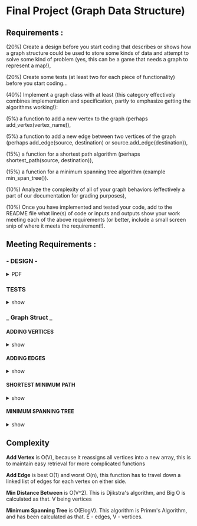 # Final Project (Graph Data Structure)
## Requirements :

(20%) Create a design before you start coding that describes or shows how a graph structure could be used to store some kinds of data and attempt to solve some kind of problem (yes, this can be a game that needs a graph to represent a map!),

(20%) Create some tests (at least two for each piece of functionality) before you start coding...

(40%) Implement a graph class with at least (this category effectively combines implementation and specification, partly to emphasize getting the algorithms working!):

(5%) a function to add a new vertex to the graph (perhaps add_vertex(vertex_name)),

(5%) a function to add a new edge between two vertices of the graph (perhaps add_edge(source, destination) or source.add_edge(destination)),

(15%) a function for a shortest path algorithm (perhaps shortest_path(source, destination)),

(15%) a function for a minimum spanning tree algorithm (example min_span_tree()).

(10%) Analyze the complexity of all of your graph behaviors (effectively a part of our documentation for grading purposes),

(10%) Once you have implemented and tested your code, add to the README file what line(s) of code or inputs and outputs show your work meeting each of the above requirements (or better, include a small screen snip of where it meets the requirement!).

## Meeting Requirements :
### -  DESIGN -
<details>
  <summary>PDF</summary>
  
  ![HW - page 5](https://github.com/otis425/CS260/assets/71042122/80a401b2-2d64-4a1d-a209-965b10af7436)
  
</details>

  ### TESTS
<details>
  <summary> show </summary>
  
``` c++
// Graph
    graph g(3);
    g.add_edge(0, 1, 5);
    g.add_edge(0, 2, 2);
    g.add_edge(1, 2, 2);
    g.print_vertices();
    
    // add vertices
    g.add_vertex();
    g.add_vertex();
    g.add_edge(1, 3, 4);
    g.add_edge(1, 4, 1);
    g.add_edge(2, 3, 10);
    g.add_edge(4, 3, 2);
    g.print_vertices();

    // Min Distances
    std::cout << "Min distance from 0 to 3: ";
    std::cout << g.min_distance(0, 3) << std::endl;
    std::cout << "Min distance from 0 to 4: ";
    std::cout << g.min_distance(0, 4) << std::endl;
    std::cout << "Min distance from 0 to 1: ";
    std::cout << g.min_distance(0, 1) << std::endl;

    // Min Spanning Tree
    std::cout << "Minimum Spanning Tree\n";
    graph mst = g.min_spanning_tree();
    mst.print_vertices();
    return 0;
```

</details>

### _ Graph Struct _
#### ADDING VERTICES
<details>
  <summary>show</summary>
  
Code -
```c++
void add_vertex() {
        vertex* new_vertices = new (std::nothrow)vertex[num_vertices + 1]; // new array
        if (!new_vertices) { // check if memory allocation failed
            std::cout << "Memory allocation failed\n";
            return;
        }
        for (int i = 0; i < num_vertices; i++) { 
            new_vertices[i] = vertices[i]; // copy old v[] to new v[]
            // loop edges to update the to_vertex pointer 
            edge* current = new_vertices[i].edges_start;
            while (current != NULL) { 
                current->to_vertex = &new_vertices[current->to_vertex->vertex_id]; // update pointer
                current = current->nextedge;
            }
        }
        //id the new vertex
        new_vertices[num_vertices].vertex_id = num_vertices;
    
        delete[] vertices; // clear v[]
        vertices = new_vertices; // reassign
        num_vertices++; 
    }
```
Inputs -
```c++
g.print_vertices();
    
    // add vertices
    g.add_vertex();
    g.add_vertex();
    g.add_edge(1, 3, 4);
    g.add_edge(1, 4, 1);
    g.add_edge(2, 3, 10);
    g.add_edge(4, 3, 2);
    g.print_vertices();
```
Outputs -

![image](https://github.com/otis425/CS260/assets/71042122/543cb46f-a54d-41f6-a291-9075173eee01)

</details>

#### ADDING EDGES

<details>
  <summary>show</summary>
  
Code -
```c++
void add_edge(int from, int to, int weight) {
        // create an edge from 'from' to 'to' with weight 'weight'
            edge* e1 = new edge(weight, &vertices[to]);
            vertices[from].add_edge_tolist(e1);
            // create an edge from 'to' to 'from' with weight 'weight'
            edge* e2 = new edge(weight, &vertices[from]);
            vertices[to].add_edge_tolist(e2);

    }
// ELSEWHERE IN VERTEX STRUCT
void add_edge_tolist(edge* e){
        if (edges_start == NULL) {
            edges_start = e; // if no edges yet, add the edge to the start
        } else {
            edge* current = edges_start;
            // loop through the list of edges
            while (current->nextedge != NULL) { // find the last edge in the list
                current = current->nextedge;
            }
            current->nextedge = e; // add the edge to the end of the list
        }
    }
```
Inputs -
```c++
 // Graph
    graph g(3);
    g.add_edge(0, 1, 5);
    g.add_edge(0, 2, 2);
    g.add_edge(1, 2, 2);
    g.print_vertices();
    
    // add vertices
    g.add_vertex();
    g.add_vertex();
    g.add_edge(1, 3, 4);
    g.add_edge(1, 4, 1);
    g.add_edge(2, 3, 10);
    g.add_edge(4, 3, 2);
    g.print_vertices();
```
Outputs -

![image](https://github.com/otis425/CS260/assets/71042122/947229ad-f836-4019-901f-14accc43704a)

</details>

#### SHORTEST MINIMUM PATH

<details>
  <summary>show</summary>
  
Code -
```c++
int min_distance(int start, int end){
        // set the start vertex to 0
        vertices[start].distance = 0;
        bool foundend = false;
        int current_id = start;
        while (!foundend) {
            int distance = std::numeric_limits<int>::max();
            if (vertices[end].visited) {
                foundend = true;
            }
            for (int i = 0; i < num_vertices; i++) { // loop through all vertices
                // track the vertex with the least distance
                if (vertices[i].distance < distance && !vertices[i].visited) {
                    current_id = i; // update least distance vertex
                    distance = vertices[i].distance;
                }
            }
            vertices[current_id].visited = true; // mark visited
            // loop each connected edge
            edge* current = vertices[current_id].edges_start;
            while (current != NULL) { // update the distance of each neighbor
                if (vertices[current->to_vertex->vertex_id].distance > vertices[current_id].distance + current->weight) {
                    vertices[current->to_vertex->vertex_id].distance = vertices[current_id].distance + current->weight;
                }
                current = current->nextedge;
            }
        }
        int distance = vertices[end].distance;

        //reset the vertices
        for (int i = 0; i < num_vertices; i++) {
            vertices[i].visited = false;
            vertices[i].distance = std::numeric_limits<int>::max();
        }

        return distance;
    }
```
Inputs -
```c++
g.print_vertices();
// Min Distances
    std::cout << "Min distance from 0 to 3: ";
    std::cout << g.min_distance(0, 3) << std::endl;
    std::cout << "Min distance from 0 to 4: ";
    std::cout << g.min_distance(0, 4) << std::endl;
    std::cout << "Min distance from 0 to 1: ";
    std::cout << g.min_distance(0, 1) << std::endl;

```
Outputs -

![image](https://github.com/otis425/CS260/assets/71042122/69783284-a53d-4843-a9ff-f486d981d9c1)

</details>

#### MINIMUM SPANNING TREE

<details>
  <summary>show</summary>
  
Code -
```c++
graph min_spanning_tree() {
        graph mst(1);
        mst.vertices[0].relation = &vertices[0];
        vertices[0].visited = true;
        bool operating = true;
        while (operating) {
            int min_edgeweight = std::numeric_limits<int>::max();
            edge* min_edge = NULL;
            int min_edge_v;
            // find min edge from all mst relations in graph
            for (int i = 0; i < mst.num_vertices; i++) { // for all vertices in mst
                edge* current = mst.vertices[i].relation->edges_start; // take related vertex
                while (current != NULL) { // for all edges of the vertex
                    if (current->weight < min_edgeweight && !current->to_vertex->visited) {
                        min_edgeweight = current->weight;
                        min_edge = current;
                        min_edge_v = i;
                    }
                    current = current->nextedge;
                }
            }
            if (min_edge == NULL) {
                std::cout << "could not find next edge\n";
                operating = false;
            } else {
                mst.add_vertex();
                min_edge->to_vertex->visited = true;
                mst.vertices[mst.num_vertices - 1].relation = min_edge->to_vertex;
                mst.add_edge(mst.num_vertices - 1, min_edge_v, min_edge->weight);
            }
            if (mst.num_vertices == num_vertices) {
                operating = false;
            }
        }
        return mst;
    }

    void print_vertices() { 
        std::cout << "_ VERTEX PRINT _\n";
        for (int i = 0; i < num_vertices; i++) {
            vertices[i].print_edges();
        }
        std::cout << "\n";
    }
```
Inputs -
```c++
// Min Spanning Tree
    g.print_vertices();
    std::cout << "Minimum Spanning Tree\n";
    graph mst = g.min_spanning_tree();
    mst.print_vertices();
```
Outputs -

![image](https://github.com/otis425/CS260/assets/71042122/0128c2a3-f459-4ffb-97f5-2402a95eeaa8)

</details>

## Complexity
**Add Vertex** is O(V), because it reassigns all vertices into a new array, this is to maintain easy retrieval for more complicated functions

**Add Edge** is best O(1) and worst O(n), this function has to travel down a linked list of edges for each vertex on either side.

**Min Distance Between** is O(V^2). This is Djikstra's algorithm, and Big O is calculated as that. V being vertices

**Minimum Spanning Tree** is O(ElogV). This algorithm is Primm's Algorithm, and has been calculated as that. E - edges, V - vertices.


